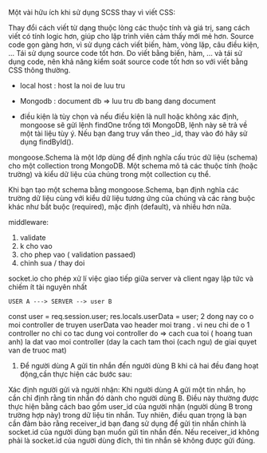  Một vài hữu ích khi sử dụng SCSS thay vì viết CSS:

Thay đổi cách viết từ dạng thuộc lòng các thuộc tính và giá trị, sang cách viết có tính logic hơn, giúp cho lập trình viên cảm thấy mới mẻ hơn.
Source code gọn gàng hơn, vì sử dụng cách viết biến, hàm, vòng lặp, câu điều kiện, ...
Tái sử dụng source code tốt hơn.
Do viết bằng biến, hàm, ... và tái sử dụng code, nên khả năng kiểm soát source code tốt hơn so với viết bằng CSS thông thường.
 - local host : host la noi de luu tru

 - Mongodb : document db => luu tru db bang dang document 

 - điều kiện là tùy chọn và nếu điều kiện là null hoặc không xác định, mongoose sẽ gửi lệnh findOne trống tới MongoDB, lệnh này sẽ trả về một tài liệu tùy ý. Nếu bạn đang truy vấn theo _id, thay vào đó hãy sử dụng findById().

 mongoose.Schema là một lớp dùng để định nghĩa cấu trúc dữ liệu (schema) cho một collection trong MongoDB. Một schema mô tả các thuộc tính (hoặc trường) và kiểu dữ liệu của chúng trong một collection cụ thể.

Khi bạn tạo một schema bằng mongoose.Schema, bạn định nghĩa các trường dữ liệu cùng với kiểu dữ liệu tương ứng của chúng và các ràng buộc khác như bắt buộc (required), mặc định (default), và nhiều hơn nữa.


middleware:
 1. validate
 2. k cho vao
 3. cho phep vao ( validation passaed)
 4. chinh sua / thay doi

 socket.io
    cho phép xử lí việc giao tiếp giữa server và client ngay lập tức và chiếm ít tài nguyên nhất

    USER A ---> SERVER --> user B

     

  const user = req.session.user;
   res.locals.userData = user;
   2 dong nay co o moi controller de truyen userData vao header moi trang . vi neu chi de o 1 controller no chi co tac dung voi controller do => cach cua toi ( hoang tuan anh) la dat vao moi controller (day la cach tam thoi (cach ngu) de giai quyet van de truoc mat)

1. Để người dùng A gửi tin nhắn đến người dùng B khi cả hai đều đang hoạt động,cần thực hiện các bước sau:

Xác định người gửi và người nhận: Khi người dùng A gửi một tin nhắn, họ cần chỉ định rằng tin nhắn đó dành cho người dùng B. Điều này thường được thực hiện bằng cách bao gồm user_id của người nhận (người dùng B trong trường hợp này) trong dữ liệu tin nhắn.
Tuy nhiên, điều quan trọng là bạn cần đảm bảo rằng receiver_id bạn đang sử dụng để gửi tin nhắn chính là socket.id của người dùng bạn muốn gửi tin nhắn đến. Nếu receiver_id không phải là socket.id của người dùng đích, thì tin nhắn sẽ không được gửi đúng.